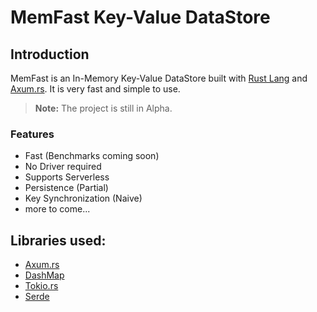 # MemFast Key-Value DataStore

## Introduction
MemFast is an In-Memory Key-Value DataStore built with [Rust Lang](https://rust-lang.org/) and [Axum.rs](https://github.com/tokio-rs/axum). It is very fast and simple to use.

> **Note:** The project is still in Alpha.

### Features
- Fast (Benchmarks coming soon)
- No Driver required
- Supports Serverless
- Persistence (Partial)
- Key Synchronization (Naive)
- more to come...

## Libraries used:
- [Axum.rs](https://github.com/tokio-rs/axum)
- [DashMap](https://github.com/xacrimon/dashmap)
- [Tokio.rs](https://tokio.rs/)
- [Serde](https://serde.rs/)

